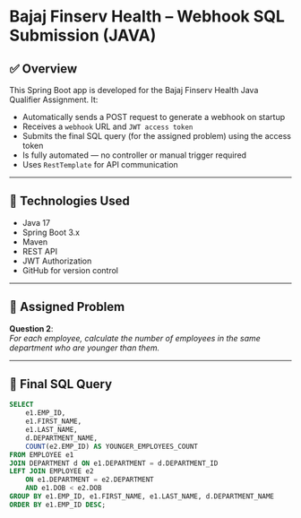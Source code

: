 # Bajaj Finserv Health – Webhook SQL Submission (JAVA)

## ✅ Overview
This Spring Boot app is developed for the Bajaj Finserv Health Java Qualifier Assignment. It:

- Automatically sends a POST request to generate a webhook on startup
- Receives a `webhook` URL and `JWT access token`
- Submits the final SQL query (for the assigned problem) using the access token
- Is fully automated — no controller or manual trigger required
- Uses `RestTemplate` for API communication

---

## 🚀 Technologies Used

- Java 17
- Spring Boot 3.x
- Maven
- REST API
- JWT Authorization
- GitHub for version control

---

## 📄 Assigned Problem

**Question 2**:  
_For each employee, calculate the number of employees in the same department who are younger than them._

---

## 🧠 Final SQL Query

```sql
SELECT 
    e1.EMP_ID,
    e1.FIRST_NAME,
    e1.LAST_NAME,
    d.DEPARTMENT_NAME,
    COUNT(e2.EMP_ID) AS YOUNGER_EMPLOYEES_COUNT
FROM EMPLOYEE e1
JOIN DEPARTMENT d ON e1.DEPARTMENT = d.DEPARTMENT_ID
LEFT JOIN EMPLOYEE e2 
    ON e1.DEPARTMENT = e2.DEPARTMENT
    AND e1.DOB < e2.DOB
GROUP BY e1.EMP_ID, e1.FIRST_NAME, e1.LAST_NAME, d.DEPARTMENT_NAME
ORDER BY e1.EMP_ID DESC;
